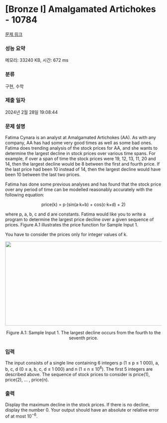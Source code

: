 # [Bronze I] Amalgamated Artichokes - 10784 

[문제 링크](https://www.acmicpc.net/problem/10784) 

### 성능 요약

메모리: 33240 KB, 시간: 672 ms

### 분류

구현, 수학

### 제출 일자

2024년 2월 28일 19:08:44

### 문제 설명

<p>Fatima Cynara is an analyst at Amalgamated Artichokes (AA). As with any company, AA has had some very good times as well as some bad ones. Fatima does trending analysis of the stock prices for AA, and she wants to determine the largest decline in stock prices over various time spans. For example, if over a span of time the stock prices were 19, 12, 13, 11, 20 and 14, then the largest decline would be 8 between the first and fourth price. If the last price had been 10 instead of 14, then the largest decline would have been 10 between the last two prices.</p>

<p>Fatima has done some previous analyses and has found that the stock price over any period of time can be modelled reasonably accurately with the following equation:</p>

<p style="text-align:center">price(k) = p·(sin(a·k+b) + cos(c·k+d) + 2)</p>

<p>where p, a, b, c and d are constants. Fatima would like you to write a program to determine the largest price decline over a given sequence of prices. Figure A.1 illustrates the price function for Sample Input 1.</p>

<p>You have to consider the prices only for integer values of k.</p>

<p style="text-align:center"><img alt="" src="" style="height:270px; width:561px"></p>

<p style="text-align:center">Figure A.1: Sample Input 1. The largest decline occurs from the fourth to the seventh price.</p>

### 입력 

 <p>The input consists of a single line containing 6 integers p (1 ≤ p ≤ 1 000), a, b, c, d (0 ≤ a, b, c, d ≤ 1 000) and n (1 ≤ n ≤ 10<sup>6</sup>). The first 5 integers are described above. The sequence of stock prices to consider is price(1), price(2), ... , price(n).</p>

### 출력 

 <p>Display the maximum decline in the stock prices. If there is no decline, display the number 0. Your output should have an absolute or relative error of at most 10<sup>−6</sup>.</p>

